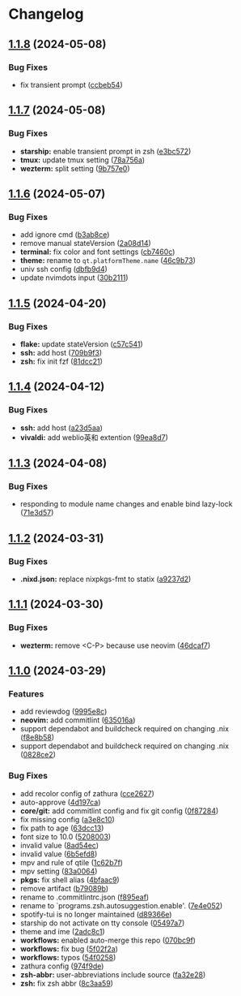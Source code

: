 # Changelog

## [1.1.8](https://github.com/misumisumi/home-manager-config/compare/v1.1.7...v1.1.8) (2024-05-08)


### Bug Fixes

* fix transient prompt ([ccbeb54](https://github.com/misumisumi/home-manager-config/commit/ccbeb5400b5d497b9b69b7fadf440fbf2df84212))

## [1.1.7](https://github.com/misumisumi/home-manager-config/compare/v1.1.6...v1.1.7) (2024-05-08)


### Bug Fixes

* **starship:** enable transient prompt in zsh ([e3bc572](https://github.com/misumisumi/home-manager-config/commit/e3bc5723e71f23dfd452c9c2004c73bd048a0192))
* **tmux:** update tmux setting ([78a756a](https://github.com/misumisumi/home-manager-config/commit/78a756a9990b921da36dde4d81288dc51f79cd57))
* **wezterm:** split setting ([9b757e0](https://github.com/misumisumi/home-manager-config/commit/9b757e0103c1a2c9dacaf73d5369f3a070afe243))

## [1.1.6](https://github.com/misumisumi/home-manager-config/compare/v1.1.5...v1.1.6) (2024-05-07)


### Bug Fixes

* add ignore cmd ([b3ab8ce](https://github.com/misumisumi/home-manager-config/commit/b3ab8ce679132a946f2c3011650bd53598f23c09))
* remove manual stateVersion ([2a08d14](https://github.com/misumisumi/home-manager-config/commit/2a08d1422711b91fd7901d0c743ab3df625ffc4a))
* **terminal:** fix color and font settings ([cb7460c](https://github.com/misumisumi/home-manager-config/commit/cb7460c498e039446749c1da1bb84f81f19f5db5))
* **theme:** rename to `qt.platformTheme.name` ([46c9b73](https://github.com/misumisumi/home-manager-config/commit/46c9b7331a096d6e786eb7f8e500ec7aed270e8c))
* univ ssh config ([dbfb9d4](https://github.com/misumisumi/home-manager-config/commit/dbfb9d4007fd806b24a867a6620abdf72e53ac24))
* update nvimdots input ([30b2111](https://github.com/misumisumi/home-manager-config/commit/30b2111b66b3fb6823b480b8a0d52a0b45dc9318))

## [1.1.5](https://github.com/misumisumi/home-manager-config/compare/v1.1.4...v1.1.5) (2024-04-20)


### Bug Fixes

* **flake:** update stateVersion ([c57c541](https://github.com/misumisumi/home-manager-config/commit/c57c5417c60349dcf87e8ae2ff7cf992660bd962))
* **ssh:** add host ([709b9f3](https://github.com/misumisumi/home-manager-config/commit/709b9f3736f4213514d49745be748e0328ac8674))
* **zsh:** fix init fzf ([81dcc21](https://github.com/misumisumi/home-manager-config/commit/81dcc21a9d61f86a611167072f3641a77bd8a4fb))

## [1.1.4](https://github.com/misumisumi/home-manager-config/compare/v1.1.3...v1.1.4) (2024-04-12)


### Bug Fixes

* **ssh:** add host ([a23d5aa](https://github.com/misumisumi/home-manager-config/commit/a23d5aafd17b764efa46754b88a3763bc449f54a))
* **vivaldi:** add weblio英和 extention ([99ea8d7](https://github.com/misumisumi/home-manager-config/commit/99ea8d74f26137a5706c5a253fa2d1221bfd78e3))

## [1.1.3](https://github.com/misumisumi/home-manager-config/compare/v1.1.2...v1.1.3) (2024-04-08)


### Bug Fixes

* responding to module name changes and enable bind lazy-lock ([71e3d57](https://github.com/misumisumi/home-manager-config/commit/71e3d575d454a1aea9674b158538965cd5f3c26b))

## [1.1.2](https://github.com/misumisumi/home-manager-config/compare/v1.1.1...v1.1.2) (2024-03-31)


### Bug Fixes

* **.nixd.json:** replace nixpkgs-fmt to statix ([a9237d2](https://github.com/misumisumi/home-manager-config/commit/a9237d28f3ea68f0b3ac934272208c5b2f9f3bc5))

## [1.1.1](https://github.com/misumisumi/home-manager-config/compare/v1.1.0...v1.1.1) (2024-03-30)


### Bug Fixes

* **wezterm:** remove &lt;C-P&gt; because use neovim ([46dcaf7](https://github.com/misumisumi/home-manager-config/commit/46dcaf76dbf6a4433377c1513c56c8fc516c96e4))

## [1.1.0](https://github.com/misumisumi/home-manager-config/compare/v1.0.1...v1.1.0) (2024-03-29)


### Features

* add reviewdog ([9995e8c](https://github.com/misumisumi/home-manager-config/commit/9995e8c16a71f211b3aba14e61204c4ea1f43c0b))
* **neovim:** add commitlint ([635016a](https://github.com/misumisumi/home-manager-config/commit/635016adade809199a7024b080111406a3782e9a))
* support dependabot and buildcheck required on changing .nix ([f8e8b58](https://github.com/misumisumi/home-manager-config/commit/f8e8b5834206651f4c5375398ae163c660f2dcca))
* support dependabot and buildcheck required on changing .nix ([0828ce2](https://github.com/misumisumi/home-manager-config/commit/0828ce2ed10fa7e87afeb191252c7d7584994c2b))


### Bug Fixes

* add recolor config of zathura ([cce2627](https://github.com/misumisumi/home-manager-config/commit/cce2627cdf8e4b07785d87b49d35fbe1aa7c0411))
* auto-approve ([4d197ca](https://github.com/misumisumi/home-manager-config/commit/4d197cad3d99e4c951ae68f1b83c086c7e3a0065))
* **core/git:** add commitlint config and fix git config ([0f87284](https://github.com/misumisumi/home-manager-config/commit/0f872849f4d3aa2b72d902c8512d17e5f2ca301b))
* fix missing config ([a3e8c10](https://github.com/misumisumi/home-manager-config/commit/a3e8c10a11f0bda7f6b3ca400b422a088393ee4c))
* fix path to age ([63dcc13](https://github.com/misumisumi/home-manager-config/commit/63dcc13b2ce68ada156ca28f04da91864dddc37e))
* font size to 10.0 ([5208003](https://github.com/misumisumi/home-manager-config/commit/52080034665ee7c4f635287cd00b7cdae05ea761))
* invalid value ([8ad54ec](https://github.com/misumisumi/home-manager-config/commit/8ad54ec3738f11688da655472259588559c4c7e6))
* invalid value ([6b5efd8](https://github.com/misumisumi/home-manager-config/commit/6b5efd81f96aec4c5deb7b89bcf4b65af8dce7f3))
* mpv and rule of qtile ([1c62b7f](https://github.com/misumisumi/home-manager-config/commit/1c62b7ff75023e66aeaa04035051a07d35f7f3c7))
* mpv setting ([83a0064](https://github.com/misumisumi/home-manager-config/commit/83a0064ee9a653f4c721ccaa2aa395e027cdc82b))
* **pkgs:** fix shell alias ([4bfaac9](https://github.com/misumisumi/home-manager-config/commit/4bfaac96f1cd7ea9dd266ad0ae1226bbad11f675))
* remove artifact ([b79089b](https://github.com/misumisumi/home-manager-config/commit/b79089b7378d464884600796b87f9423f9930617))
* rename to .commitlintrc.json ([f895eaf](https://github.com/misumisumi/home-manager-config/commit/f895eaf2e967ce90440b5633e98e881b793b85a7))
* rename to `programs.zsh.autosuggestion.enable'. ([7e4e052](https://github.com/misumisumi/home-manager-config/commit/7e4e0528e01b552976217a6e3d0c7f31497bbed3))
* spotify-tui is no longer maintained ([d89366e](https://github.com/misumisumi/home-manager-config/commit/d89366ed5681ff161c6ee3d8a8b6dab0c0eda8f5))
* starship do not activate on tty console ([05497a7](https://github.com/misumisumi/home-manager-config/commit/05497a79cf075d5f234658b04044895707fcae76))
* theme and ime ([2adc8c1](https://github.com/misumisumi/home-manager-config/commit/2adc8c16675955150c119c92c09f19460a2623d6))
* **workflows:** enabled auto-merge this repo ([070bc9f](https://github.com/misumisumi/home-manager-config/commit/070bc9f18f14a27f508ac9c18d9be5a33894f403))
* **workflows:** fix bug ([5f02f2a](https://github.com/misumisumi/home-manager-config/commit/5f02f2ad339b62aa19c80a4b363efe436c2f4543))
* **workflows:** typos ([54f0258](https://github.com/misumisumi/home-manager-config/commit/54f0258998ebc782374bea38467e1120e1bb5f9a))
* zathura config ([974f9de](https://github.com/misumisumi/home-manager-config/commit/974f9de01a2df5233b8e606c7dc8d3dc2f7b05a9))
* **zsh-abbr:** user-abbreviations include source ([fa32e28](https://github.com/misumisumi/home-manager-config/commit/fa32e28574d5376b75ee051811d009986ae8b0f3))
* **zsh:** fix zsh abbr ([8c3aa59](https://github.com/misumisumi/home-manager-config/commit/8c3aa5933d76aa1b10ede30155c764b7ee9927c1))
